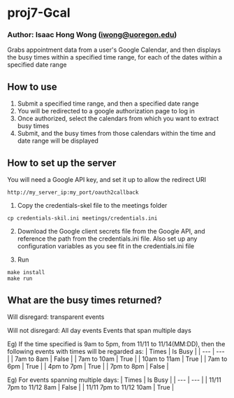 # proj7-Gcal
### Author: Isaac Hong Wong (iwong@uoregon.edu)
Grabs appointment data from a user's Google Calendar, and then displays
the busy times within a specified time range, for each of the dates within
a specified date range


## How to use

1) Submit a specified time range, and then a specified date range
2) You will be redirected to a google authorization page to log in
3) Once authorized, select the calendars from which you want to extract
   busy times
4) Submit, and the busy times from those calendars within the time and
   date range will be displayed


## How to set up the server

You will need a Google API key, and set it up to allow the redirect URI
```
http://my_server_ip:my_port/oauth2callback
```

1) Copy the credentials-skel file to the meetings folder
```
cp credentials-skil.ini meetings/credentials.ini
```

2) Download the Google client secrets file from the Google API, and
   reference the path from the credentials.ini file. Also set up any
   configuration variables as you see fit in the credentials.ini file

3) Run
```
make install
make run
```


## What are the busy times returned?


Will disregard:
	transparent events

Will not disregard:
	All day events
	Events that span multiple days

Eg) If the time specified is 9am to 5pm, from 11/11 to 11/14(MM:DD),
    then the following events with times will be regarded as:
    | Times        | Is Busy |
    | ---          | ---	 |
    | 7am to 8am   | False   |
    | 7am to 10am  | True    |
    | 10am to 11am | True    |
    | 7am to 6pm   | True    |
    | 4pm to 7pm   | True    |
    | 7pm to 8pm   | False   |

Eg) For events spanning multiple days:
    | Times                     | Is Busy |
    | ---                       | ---	  |
    | 11/11 7pm to 11/12 8am    | False   |
    | 11/11 7pm to 11/12 10am   | True    |